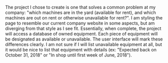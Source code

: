 The project I chose to create is one that solves a common problem at my company: "which machines are in the yard (available for rent), and which machines are out on rent or otherwise unavailable for rent?". I am styling the page to resemble our current company website in some aspects, but am diverging from that style as I see fit. Essentially, when complete, the project will access a database of owned equipment. Each piece of equipment will be designated as available or unavailable. The user interface will mark these differences clearly. I am not sure if I will list unavailable equipment at all, but it would be nice to list that equipment with details (ex: "Expected back on October 31, 2018" or "In shop until first week of June, 2018"). 
